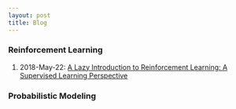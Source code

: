 ```yaml
---
layout: post 
title: Blog 
---  
```


### Reinforcement Learning  
1. 2018-May-22: [A Lazy Introduction to Reinforcement Learning: A Supervised Learning Perspective](https://thanhnguyentang.github.io/blogs/rl_intro.pdf)  

### Probabilistic Modeling 

